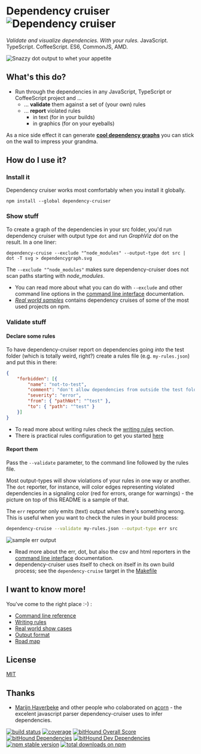 # Dependency cruiser ![Dependency cruiser](https://raw.githubusercontent.com/sverweij/dependency-cruiser/master/doc/assets/ZKH-Dependency-recolored-160.png)
_Validate and visualize dependencies. With your rules._ JavaScript. TypeScript. CoffeeScript. ES6, CommonJS, AMD.

![Snazzy dot output to whet your appetite](https://raw.githubusercontent.com/sverweij/dependency-cruiser/master/doc/assets/sample-dot-output.png)

## What's this do?
- Run through the dependencies in any JavaScript, TypeScript or CoffeeScript project and ...
  - ... **validate** them against a set of (your own) rules
  - ... **report** violated rules
    - in text (for in your builds)
    - in graphics (for on your eyeballs)

As a nice side effect it can generate [**cool dependency graphs**](https://github.com/sverweij/dependency-cruiser/blob/master/doc/real-world-samples.md)
you can stick on the wall to impress your grandma.

## How do I use it?

### Install it
Dependency cruiser works most comfortably when you install it globally.

```
npm install --global dependency-cruiser
```

### Show stuff
To create a graph of the dependencies in your src folder, you'd run dependency
cruiser with output type `dot` and run _GraphViz dot_ on the result. In
a one liner:

```shell
dependency-cruise --exclude "^node_modules" --output-type dot src | dot -T svg > dependencygraph.svg
```

The `--exclude "^node_modules"` makes sure dependency-cruiser does not scan
paths starting with *node_modules*.

- You can read more about what you can do with `--exclude` and other command line
  options in the
  [command line interface](https://github.com/sverweij/dependency-cruiser/blob/master/doc/cli.md)
  documentation.
- _[Real world samples](https://github.com/sverweij/dependency-cruiser/blob/master/doc/real-world-samples.md)_
  contains dependency cruises of some of the most used projects on npm.

### Validate stuff
#### Declare some rules
To have dependency-cruiser report on dependencies going _into_ the test folder
(which is totally weird, right?) create a rules file (e.g. `my-rules.json`)
and put this in there:
```json
{
    "forbidden": [{
        "name": "not-to-test",
        "comment": "don't allow dependencies from outside the test folder to test",
        "severity": "error",
        "from": { "pathNot": "^test" },
        "to": { "path": "^test" }
    }]
}
```

- To read more about writing rules check the
  [writing rules](https://github.com/sverweij/dependency-cruiser/blob/master/doc/rules.md)
  section.
- There is practical rules configuration to get you started
  [here](https://github.com/sverweij/dependency-cruiser/blob/master/doc/rules.starter.json)

#### Report them
Pass the `--validate` parameter, to the command line followed by the rules
file.

Most output-types will show violations of your rules in one way or another.
The `dot` reporter, for instance, will color edges representing violated
dependencies in a signaling color (red for errors, orange for warnings) - the
picture on top of this README is a sample of that.

The `err` reporter only emits (text) output when there's something wrong.
This is useful when you want to check the rules in your build process:

```sh
dependency-cruise --validate my-rules.json --output-type err src
```
![sample err output](https://raw.githubusercontent.com/sverweij/dependency-cruiser/master/doc/assets/sample-err-output.png)

- Read more about the err, dot, but also the csv and html reporters in the
  [command line interface](https://github.com/sverweij/dependency-cruiser/blob/master/doc/cli.md)
  documentation.
- dependency-cruiser uses itself to check on itself in its own build process;
  see the `dependency-cruise` target in the
  [Makefile](https://github.com/sverweij/dependency-cruiser/blob/master/Makefile#L95)

## I want to know more!
You've come to the right place :-) :

- [Command line reference](https://github.com/sverweij/dependency-cruiser/blob/master/doc/cli.md)
- [Writing rules](https://github.com/sverweij/dependency-cruiser/blob/master/doc/rules.md)
- [Real world show cases](https://github.com/sverweij/dependency-cruiser/blob/master/doc/real-world-samples.md)
- [Output format](./doc/output-format.md)
- [Road map](https://github.com/sverweij/dependency-cruiser/projects/1)

## License
[MIT](LICENSE)

## Thanks
- [Marijn Haverbeke](http://marijnhaverbeke.nl) and other people who
  colaborated on [acorn](https://github.com/ternjs/acorn) -
  the excelent javascript parser dependency-cruiser uses to infer
  dependencies.

[![build status](https://gitlab.com/sverweij/dependency-cruiser/badges/master/build.svg)](https://gitlab.com/sverweij/dependency-cruiser/builds)
[![coverage](https://gitlab.com/sverweij/dependency-cruiser/badges/master/coverage.svg)](https://gitlab.com/sverweij/dependency-cruiser/builds)
[![bitHound Overall Score](https://www.bithound.io/github/sverweij/dependency-cruiser/badges/score.svg)](https://www.bithound.io/github/sverweij/dependency-cruiser)
[![bitHound Dependencies](https://www.bithound.io/github/sverweij/dependency-cruiser/badges/dependencies.svg)](https://www.bithound.io/github/sverweij/dependency-cruiser/master/dependencies/npm)
[![bitHound Dev Dependencies](https://www.bithound.io/github/sverweij/dependency-cruiser/badges/devDependencies.svg)](https://www.bithound.io/github/sverweij/dependency-cruiser/master/dependencies/npm)
[![npm stable version](https://img.shields.io/npm/v/dependency-cruiser.svg)](https://npmjs.com/package/dependency-cruiser)
[![total downloads on npm](https://img.shields.io/npm/dt/dependency-cruiser.svg?maxAge=2592000)](https://npmjs.com/package/dependency-cruiser)
